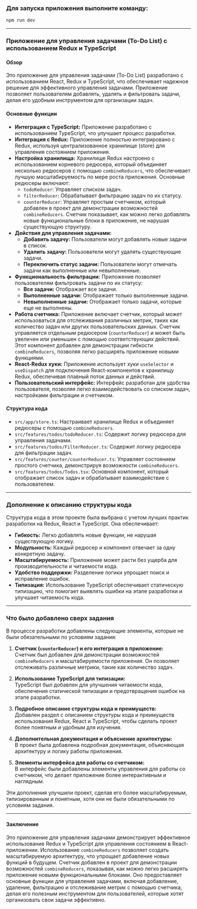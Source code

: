 ### Для запуска приложения выполните команду:

```bash
npm run dev
```

---

### Приложение для управления задачами (To-Do List) с использованием Redux и TypeScript

#### Обзор
Это приложение для управления задачами (To-Do List) разработано с использованием React, Redux и TypeScript, что обеспечивает надежное решение для эффективного управления задачами. Приложение позволяет пользователям добавлять, удалять и фильтровать задачи, делая его удобным инструментом для организации задач.

#### Основные функции
- **Интеграция с TypeScript:** Приложение разработано с использованием TypeScript, что улучшает процесс разработки.
- **Интеграция с Redux:** Приложение полностью интегрировано с Redux, используя централизованное хранилище (store) для управления состоянием приложения.
- **Настройка хранилища:** Хранилище Redux настроено с использованием корневого редюсера, который объединяет несколько редюсеров с помощью `combineReducers`, что обеспечивает лучшую масштабируемость по мере роста приложения. Основные редюсеры включают:
  - `todoReducer`: Управляет списком задач.
  - `filterReducer`: Обрабатывает фильтрацию задач по их статусу.
  - `counterReducer`: Управляет простым счетчиком, который добавлен в проект для демонстрации возможностей `combineReducers`. Счетчик показывает, как можно легко добавлять новые функциональные блоки в приложение, не нарушая существующую структуру.
- **Действия для управления задачами:**
  - **Добавить задачу:** Пользователи могут добавлять новые задачи в список.
  - **Удалить задачу:** Пользователи могут удалять существующие задачи.
  - **Переключить статус задачи:** Пользователи могут отмечать задачи как выполненные или невыполненные.
- **Функциональность фильтрации:** Приложение позволяет пользователям фильтровать задачи по их статусу:
  - **Все задачи:** Отображает все задачи.
  - **Выполненные задачи:** Отображает только выполненные задачи.
  - **Невыполненные задачи:** Отображает только задачи, которые еще не выполнены.
- **Работа счетчика:** Приложение включает счетчик, который может использоваться для отслеживания различных метрик, таких как количество задач или других пользовательских данных. Счетчик управляется отдельным редюсером (`counterReducer`) и может быть увеличен или уменьшен с помощью соответствующих действий. Этот компонент добавлен для демонстрации гибкости `combineReducers`, позволяя легко расширять приложение новыми функциями.
- **React-Redux хуки:** Приложение использует хуки `useSelector` и `useDispatch` для подключения React-компонентов к хранилищу Redux, обеспечивая плавный поток данных и действий.
- **Пользовательский интерфейс:** Интерфейс разработан для удобства пользователя, позволяя легко взаимодействовать со списком задач, настройками фильтрации и счетчиком.

#### Структура кода
- `src/app/store.ts`: Настраивает хранилище Redux и объединяет редюсеры с помощью `combineReducers`.
- `src/features/todos/todoReducer.ts`: Содержит логику редюсера для управления задачами.
- `src/features/todos/FilterReducer.ts`: Содержит логику редюсера для фильтрации задач.
- `src/features/counter/counterReducer.ts`: Управляет состоянием простого счетчика, демонстрируя возможности `combineReducers`.
- `src/features/todos/Todos.tsx`: Основной компонент, который отображает список задач и обрабатывает взаимодействие с пользователем.

---

### Дополнение к описанию структуры кода
Структура кода в этом проекте была выбрана с учетом лучших практик разработки на Redux, React и TypeScript. Она обеспечивает:

- **Гибкость:** Легко добавлять новые функции, не нарушая существующую логику.
- **Модульность:** Каждый редюсер и компонент отвечает за одну конкретную задачу.
- **Масштабируемость:** Приложение может расти без ущерба для производительности и читаемости кода.
- **Удобство поддержки:** Разделение логики упрощает поиск и исправление ошибок.
- **Типизация:** Использование TypeScript обеспечивает статическую типизацию, что помогает выявлять ошибки на этапе разработки и улучшает читаемость кода.

---

### Что было добавлено сверх задания
В процессе разработки добавлены следующие элементы, которые не были обязательными по условиям задания:

1. **Счетчик (`counterReducer`) и его интеграция в приложение:**  
   Счетчик был добавлен для демонстрации возможностей `combineReducers` и масштабируемости приложения. Он позволяет отслеживать различные метрики, такие как количество задач.

2. **Использование TypeScript для типизации:**  
   TypeScript был добавлен для улучшения читаемости кода, обеспечения статической типизации и предотвращения ошибок на этапе разработки.

3. **Подробное описание структуры кода и преимуществ:**  
   Добавлен раздел с описанием структуры кода и преимуществ использования Redux, React и TypeScript, чтобы сделать проект более понятным и удобным для изучения.

4. **Дополнительная документация и объяснение архитектуры:**  
   В проект была добавлена подробная документация, объясняющая архитектуру и логику работы приложения.

5. **Элементы интерфейса для работы со счетчиком:**  
   В интерфейс были добавлены элементы управления для работы со счетчиком, что делает приложение более интерактивным и наглядным.

Эти дополнения улучшили проект, сделав его более масштабируемым, типизированным и понятным, хотя они не были обязательными по условиям задания.

---

#### Заключение
Это приложение для управления задачами демонстрирует эффективное использование Redux и TypeScript для управления состоянием в React-приложении. Использование `combineReducers` позволяет создать масштабируемую архитектуру, что упрощает добавление новых функций в будущем. Счетчик добавлен в проект для демонстрации возможностей `combineReducers`, показывая, как можно легко расширять приложение новыми функциональными блоками. Оно предоставляет основные функции для управления задачами, включая добавление, удаление, фильтрацию и отслеживание метрик с помощью счетчика, делая его полезным инструментом для пользователей, которые хотят организовать свои задачи эффективно.